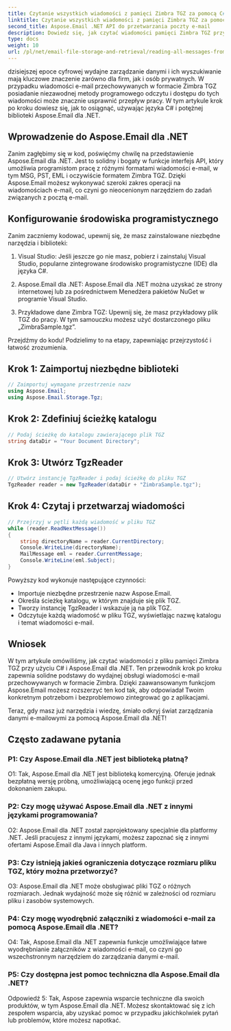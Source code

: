 ```yaml
---
title: Czytanie wszystkich wiadomości z pamięci Zimbra TGZ za pomocą C#
linktitle: Czytanie wszystkich wiadomości z pamięci Zimbra TGZ za pomocą C#
second_title: Aspose.Email .NET API do przetwarzania poczty e-mail
description: Dowiedz się, jak czytać wiadomości pamięci Zimbra TGZ przy użyciu C# i Aspose.Email dla .NET. Przewodnik krok po kroku z dołączonym kodem źródłowym.
type: docs
weight: 10
url: /pl/net/email-file-storage-and-retrieval/reading-all-messages-from-zimbra-tgz-storage-with-csharp/
---
```


dzisiejszej epoce cyfrowej wydajne zarządzanie danymi i ich wyszukiwanie mają kluczowe znaczenie zarówno dla firm, jak i osób prywatnych. W przypadku wiadomości e-mail przechowywanych w formacie Zimbra TGZ posiadanie niezawodnej metody programowego odczytu i dostępu do tych wiadomości może znacznie usprawnić przepływ pracy. W tym artykule krok po kroku dowiesz się, jak to osiągnąć, używając języka C# i potężnej biblioteki Aspose.Email dla .NET.

## Wprowadzenie do Aspose.Email dla .NET

Zanim zagłębimy się w kod, poświęćmy chwilę na przedstawienie Aspose.Email dla .NET. Jest to solidny i bogaty w funkcje interfejs API, który umożliwia programistom pracę z różnymi formatami wiadomości e-mail, w tym MSG, PST, EML i oczywiście formatem Zimbra TGZ. Dzięki Aspose.Email możesz wykonywać szeroki zakres operacji na wiadomościach e-mail, co czyni go nieocenionym narzędziem do zadań związanych z pocztą e-mail.

## Konfigurowanie środowiska programistycznego

Zanim zaczniemy kodować, upewnij się, że masz zainstalowane niezbędne narzędzia i biblioteki:

1. Visual Studio: Jeśli jeszcze go nie masz, pobierz i zainstaluj Visual Studio, popularne zintegrowane środowisko programistyczne (IDE) dla języka C#.

2. Aspose.Email dla .NET: Aspose.Email dla .NET można uzyskać ze strony internetowej lub za pośrednictwem Menedżera pakietów NuGet w programie Visual Studio.

3. Przykładowe dane Zimbra TGZ: Upewnij się, że masz przykładowy plik TGZ do pracy. W tym samouczku możesz użyć dostarczonego pliku „ZimbraSample.tgz”.

Przejdźmy do kodu! Podzielimy to na etapy, zapewniając przejrzystość i łatwość zrozumienia.

## Krok 1: Zaimportuj niezbędne biblioteki

```csharp
// Zaimportuj wymagane przestrzenie nazw
using Aspose.Email;
using Aspose.Email.Storage.Tgz;
```

## Krok 2: Zdefiniuj ścieżkę katalogu

```csharp
// Podaj ścieżkę do katalogu zawierającego plik TGZ
string dataDir = "Your Document Directory";
```

## Krok 3: Utwórz TgzReader

```csharp
// Utwórz instancję TgzReader i podaj ścieżkę do pliku TGZ
TgzReader reader = new TgzReader(dataDir + "ZimbraSample.tgz");
```

## Krok 4: Czytaj i przetwarzaj wiadomości

```csharp
// Przejrzyj w pętli każdą wiadomość w pliku TGZ
while (reader.ReadNextMessage())
{
    string directoryName = reader.CurrentDirectory;
    Console.WriteLine(directoryName);
    MailMessage eml = reader.CurrentMessage;
    Console.WriteLine(eml.Subject);
}
```

Powyższy kod wykonuje następujące czynności:

- Importuje niezbędne przestrzenie nazw Aspose.Email.
- Określa ścieżkę katalogu, w którym znajduje się plik TGZ.
- Tworzy instancję TgzReader i wskazuje ją na plik TGZ.
- Odczytuje każdą wiadomość w pliku TGZ, wyświetlając nazwę katalogu i temat wiadomości e-mail.

## Wniosek

W tym artykule omówiliśmy, jak czytać wiadomości z pliku pamięci Zimbra TGZ przy użyciu C# i Aspose.Email dla .NET. Ten przewodnik krok po kroku zapewnia solidne podstawy do wydajnej obsługi wiadomości e-mail przechowywanych w formacie Zimbra. Dzięki zaawansowanym funkcjom Aspose.Email możesz rozszerzyć ten kod tak, aby odpowiadał Twoim konkretnym potrzebom i bezproblemowo zintegrować go z aplikacjami.

Teraz, gdy masz już narzędzia i wiedzę, śmiało odkryj świat zarządzania danymi e-mailowymi za pomocą Aspose.Email dla .NET!


## Często zadawane pytania

### P1: Czy Aspose.Email dla .NET jest biblioteką płatną?

O1: Tak, Aspose.Email dla .NET jest biblioteką komercyjną. Oferuje jednak bezpłatną wersję próbną, umożliwiającą ocenę jego funkcji przed dokonaniem zakupu.

### P2: Czy mogę używać Aspose.Email dla .NET z innymi językami programowania?

O2: Aspose.Email dla .NET został zaprojektowany specjalnie dla platformy .NET. Jeśli pracujesz z innymi językami, możesz zapoznać się z innymi ofertami Aspose.Email dla Java i innych platform.

### P3: Czy istnieją jakieś ograniczenia dotyczące rozmiaru pliku TGZ, który można przetworzyć?

O3: Aspose.Email dla .NET może obsługiwać pliki TGZ o różnych rozmiarach. Jednak wydajność może się różnić w zależności od rozmiaru pliku i zasobów systemowych.

### P4: Czy mogę wyodrębnić załączniki z wiadomości e-mail za pomocą Aspose.Email dla .NET?

O4: Tak, Aspose.Email dla .NET zapewnia funkcje umożliwiające łatwe wyodrębnianie załączników z wiadomości e-mail, co czyni go wszechstronnym narzędziem do zarządzania danymi e-mail.

### P5: Czy dostępna jest pomoc techniczna dla Aspose.Email dla .NET?

Odpowiedź 5: Tak, Aspose zapewnia wsparcie techniczne dla swoich produktów, w tym Aspose.Email dla .NET. Możesz skontaktować się z ich zespołem wsparcia, aby uzyskać pomoc w przypadku jakichkolwiek pytań lub problemów, które możesz napotkać.
